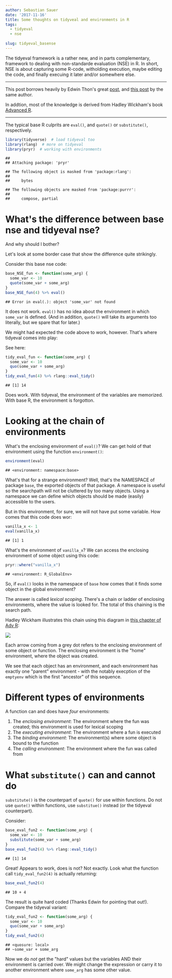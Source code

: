 ```yaml
---
author: Sebastian Sauer
date: '2017-11-16'
title: Some thoughts on tidyveal and environments in R
tags:
  - tidyeval
  - nse
  
slug: tidyeval_basense
---
```



The tidyeval framework is a rather new, and in parts complementary, 
framework to dealing with non-standarde evaluation (NSE) in R. In short, NSE
is about capturing some R-code, witholding execution, maybe editing the code,
and finally execuing it later and/or somewhere else.


---
This post borrows heavily by Edwin Thon's great [post](https://edwinth.github.io/blog/nse/), and [this post](https://edwinth.github.io/blog/dplyr-recipes/) by the same author.

In addtion, most of the knowledge is derived from Hadley Wickham's book [Advanced R](http://adv-r.had.co.nz/).

---




The typical base R culprits are `eval()`, and `quote()` or `substitute()`,
respectively.



```r
library(tidyverse)  # load tidyeval too
library(rlang)  # more on tidyeval
library(pryr)  # working with environments
```

```
## 
## Attaching package: 'pryr'
```

```
## The following object is masked from 'package:rlang':
## 
##     bytes
```

```
## The following objects are masked from 'package:purrr':
## 
##     compose, partial
```



# What's the difference between base nse and tidyeval nse?

And why should I bother?

Let's look at some border case that show the difference quite strikingly.

Consider this base nse code:



```r
base_NSE_fun <- function(some_arg) {
  some_var <- 10
  quote(some_var + some_arg)
}
base_NSE_fun(4) %>% eval()
```

```
## Error in eval(.): object 'some_var' not found
```


It does not work. `eval()` has no idea about the environment in which `some_var` is defined. (And in addition, `quote()` will take its arguments too literally, but we spare that for later.)


We might had expected the code above to work, however. That's where tidyeval comes into play:


See here:


```r
tidy_eval_fun <- function(some_arg) {
  some_var <- 10
  quo(some_var + some_arg)
}
tidy_eval_fun(4) %>% rlang::eval_tidy()
```

```
## [1] 14
```


Does work. With tidyeval, the environment of the variables are memorized. With base R, the environment is forgotton.


# Looking at the chain of environments

What's the enclosing environment of `eval()`? We can get hold of that environment using the function `environment()`:


```r
environment(eval)
```

```
## <environment: namespace:base>
```

What's that for a strange environment? Well, that's the NAMESPACE of package `base`,  the exported objects of that package. A namespace is useful so the searchpath will not be cluttered by too many objects. Using a namespace we can define which objects should be made (easily) accessible to the users.

But in this environment, for sure, we will not have put some variable.  How comes that this code does wor:


```r
vanilla_x <- 1
eval(vanilla_x)
```

```
## [1] 1
```

What's the environment of `vanilla_x`? We can access the enclosing environment of some object using this code:


```r
pryr::where("vanilla_x")
```

```
## <environment: R_GlobalEnv>
```

So, if `eval()` looks in the namespace of `base` how comes that it finds some object in the global environment?

The answer is called *lexical scoping*. There's a chain or ladder of enclosing environments, where the value is looked for. The total of this chaining is the search path.

Hadley Wickham illustrates this chain using this diagram in [this chapter of Adv R](http://adv-r.had.co.nz/Environments.html):

![](http://adv-r.had.co.nz/diagrams/environments.png/namespace.png)


Each arrow coming from a grey dot refers to the enclosing environment of some object or function. The enclosing environment is the "home" environment, where the object was created.

We see that each object has an environment, and each environment has exactly one "parent" environment - with the notably execption of the `emptyenv` which is the first "ancestor" of this sequence.


# Different types of environments

A function can and does have *four* environments:


1. The *enclosing environment*: The environment where the fun was created; this environment is used for lexical scoping
2. The *executing environment*: The environment where a fun is executed
3. The *binding environment*: The environment(s) where some object is bound to the function
4. The *calling environment*: The environment where the fun was called from



# What `substitute()` can and cannot do

`substitute()` is the counterpart of `quote()` for use within functions. Do not use `quote()` within functions, use `substitue()` instead (or the tidyeval counterpart).

Consider:


```r
base_eval_fun2 <- function(some_arg) {
  some_var <- 10
  substitute(some_var + some_arg)
}
base_eval_fun2(4) %>% rlang::eval_tidy()
```

```
## [1] 14
```


Great! Appears to work, does is not? Not exactly. Look what the function 
call `tidy_eval_fun2(4)` is actually returning:


```r
base_eval_fun2(4)
```

```
## 10 + 4
```


The result is quite hard coded (Thanks Edwin for pointing that out!). Compare the tidyeval variant:


```r
tidy_eval_fun2 <- function(some_arg) {
  some_var <- 10
  quo(some_var + some_arg)
}
tidy_eval_fun2(4)
```

```
## <quosure: local>
## ~some_var + some_arg
```

Now we do *not* get the "hard" values but the variables AND their environment is carried over. We might change the expression or carry it to another environment where `some_arg` has some other value.



